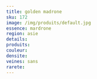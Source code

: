 ```yaml
---
title: golden madrone 
sku: 172
image: /img/produits/default.jpg
essence: mardrone
region: asie
details: 
produits:
couleur: 
densite: 
veines: sans
rarete: 
---
```

